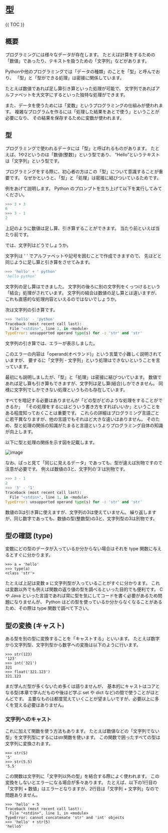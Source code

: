 # 型

{{ TOC }}

## 概要

プログラミングには様々なデータが存在します。
たとえば計算をするための「数値」であったり、テキストを扱うための「文字列」などがあります。

Pythonや他のプログラミングでは「データの種類」のことを「型」と呼んでおり、
「型」と「型ができる処理」は密接に関係しています。

たとえば数値であれば足し算引き算といった処理が可能で、
文字列であればアルファベットを大文字にするといった独特な処理ができます。

また、データを使うためには「変数」というプログラミングの仕組みが使われます。
複雑なプログラムを作るには「処理した結果をあとで使う」ということが必要になり、
その結果を保存するために変数が使われます。

## 型

プログラミングで使われるデータには「型」と呼ばれるものがあります。
たとえば、1や2というのは「数値(整数)」という型であり、
“Hello”というテキストは「文字列」という型です。

プログラミングをする際に、初心者の方はこの「型」について意識することが重要です。
なぜかというと、「型」と「処理」は密接に結びついているためです。

例をあげて説明します。
Python のプロンプトを立ち上げて以下を実行してみてください。

```python
>>> 3 + 3
6
>>> 3 - 1
2
```

上記のように数値は足し算、引き算することができます。
当たり前といえば当たり前です。

では、文字列はどうでしょうか。

文字列は ' ' でアルファベットや記号を囲むことで作成できますので、
先ほどと同じように足し算と引き算をさせてみます。

```python
>>> 'hello' + ' python'
'hello python'
```

文字列の足し算はできました。
文字列の後ろに別の文字列をくっつけるという「結合」処理がされています。
文字列の結合は数値の足し算とは違いますが、これも直感的な処理内容といえるのではないでしょうか。

次は文字列の引き算です。

```python
>>> 'hello' - 'python'
Traceback (most recent call last):
  File "<stdin>", line 1, in <module>
TypeError: unsupported operand type(s) for -: 'str' and 'str'
```

文字列の引き算では、エラーが表示しました。

このエラーの内容は「operand(オペランド)」という言葉で小難しく説明されていますが、
要するに「文字列 - 文字列」という処理はできないということを言っています。

最初にも説明しましたが、「型」と「処理」は密接に結びついています。
数値であれば足し算も引き算もできますが、文字列は足し算(結合)しかできません。
同様に文字列でしかできない処理というものも存在しています。

すべてを暗記する必要はありませんが「どの型がどのような処理をすることができるか」
「その処理をするにはどういう書き方をすればいいか」ということをある程度知っておくことは重要です。
これらの詳細はプログラミング言語ごとに若干異なりますが、他の言語でもそれほど大きな違いはありません。
そのため、型と処理の関係の知識がたまると言語というよりプログラミング自体の知識が向上します。

以下に型と処理の関係を示す図を記載します。

![image](./0030_image/01.jpg)

なお、ぱっと見て「同じに見えるデータ」であっても、型が違えば別物ですので注意が必要です。
例えば数値の3と、文字列の'3'は別物です。

```python
>>> 3 - 1
2
>>> '3' - '1'
Traceback (most recent call last):
  File "<stdin>", line 1, in <module>
TypeError: unsupported operand type(s) for -: 'str' and 'str'
```

数値の3は引き算に使えますが、文字列の3は使えていません。
繰り返しますが、同じ数字であっても、数値の型(整数型)の3と、文字列型の3は別物です。

## 型の確認 (type)

変数にどの型のデータが入っているか分からない場合はそれを type 関数に与えるとすぐに分かります。

```
>>> a = 'hello'
>>> type(a)
<class 'str'>
```

たとえば上記は変数 a に文字列型が入っていることがすぐに分かります。
これは変数以外でも例えば関数の返り値の型を調べるといった目的でも便利です。
C や Java といった言語であれば常に型を気にしてコードを書く必要があるため問題になりませんが、
Python はどの型を使っているか分からなくなることがあるため、その際は type 関数で調べて下さい。

## 型の変換 (キャスト)

ある型を別の型に変換することを「キャストする」といいます。
たとえば数字から文字列型、文字列型から数字への変換は以下のように行います。

```
>>> str(123)
'123'
>>> int('321')
321
>>> float('321.123')
321.123
```

まだ学んだ型が多くないため多くは語りませんが、
基本的にキャストはコアとなる型(本章で学んだものや後ほど学ぶ set や dict など)の間で使うことがほとんどです。
主要なものは都度覚えていくことが望ましいですが、必要以上に多くを覚える必要はありません。

### 文字列へのキャスト

これに加えて関数を使う方法もあります。
たとえば数値などの「文字列でない型」を文字列型にするにはstr関数を使います。
この関数で囲ったすべての型は文字列に変換されます。

```
>>> str(5)
'5'
>>> str(5.5)
'5.5'
```

この関数は文字列に「文字列以外の型」を結合する際によく使われます。
この変換をしないとエラーになる場合が多々あります。
たとえば、以下の1行目の「文字列 + 数値」はエラーとなりますが、2行目は「文字列 + 文字列」なので問題ありません。

```
>>> 'hello' + 5
Traceback (most recent call last):
  File "<stdin>", line 1, in <module>
TypeError: cannot concatenate 'str' and 'int' objects
>>> 'hello' + str(5)
'hello5'
```
